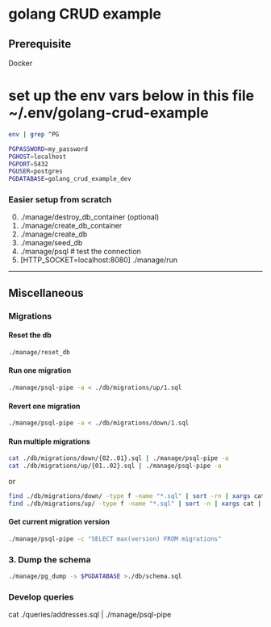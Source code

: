 # golang CRUD example

## Prerequisite

Docker

# set up the env vars below in this file  ~/.env/golang-crud-example
```bash
env | grep ^PG

PGPASSWORD=my_password
PGHOST=localhost
PGPORT=5432
PGUSER=postgres
PGDATABASE=golang_crud_example_dev
```

### Easier setup from scratch

0. ./manage/destroy_db_container (optional)
1. ./manage/create_db_container
2. ./manage/create_db
3. ./manage/seed_db
4. ./manage/psql # test the connection
5. [HTTP_SOCKET=localhost:8080] ./manage/run

---

## Miscellaneous

### Migrations

#### Reset the db
```bash
./manage/reset_db
```

#### Run one migration
```bash
./manage/psql-pipe -a < ./db/migrations/up/1.sql
```

#### Revert one migration
```bash
./manage/psql-pipe -a < ./db/migrations/down/1.sql
```

#### Run multiple migrations
```bash
cat ./db/migrations/down/{02..01}.sql | ./manage/psql-pipe -a
cat ./db/migrations/up/{01..02}.sql | ./manage/psql-pipe -a
```
or
```bash
find ./db/migrations/down/ -type f -name "*.sql" | sort -rn | xargs cat | ./manage/psql-pipe
find ./db/migrations/up/ -type f -name "*.sql" | sort -n | xargs cat | ./manage/psql-pipe
```

#### Get current migration version
```bash
./manage/psql-pipe -c "SELECT max(version) FROM migrations"
```

### 3. Dump the schema
```bash
./manage/pg_dump -s $PGDATABASE >./db/schema.sql
```

### Develop queries
cat ./queries/addresses.sql | ./manage/psql-pipe
